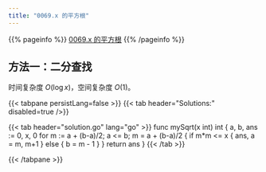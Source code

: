 ```yaml
---
title: "0069.x 的平方根"
---
```


{{% pageinfo %}}
[0069.x 的平方根](https://leetcode.cn/problems/sqrtx/)
{{% /pageinfo %}}

## 方法一：二分查找

时间复杂度 $O(\log x)$，空间复杂度 $O(1)$。

{{< tabpane persistLang=false >}}
{{< tab header="Solutions:" disabled=true />}}

{{< tab header="solution.go" lang="go" >}}
func mySqrt(x int) int {
	a, b, ans := 0, x, 0
	for m := a + (b-a)/2; a <= b; m = a + (b-a)/2 {
		if m*m <= x {
			ans, a = m, m+1
		} else {
			b = m - 1
		}
	}
	return ans
}
{{< /tab >}}

{{< /tabpane >}}
